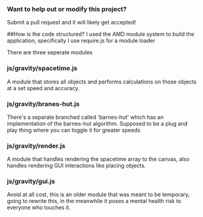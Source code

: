 <h3>Want to help out or modify this project?</h3>
Submit a pull request and it will likely get accepted!

##How is the code structured?
I used the AMD module system to build the application, specifically I use require.js for a module loader

There are three seperate modules

### js/gravity/spacetime.js
A module that stores all objects and performs calculations on those objects at a set speed and accuracy.

### js/gravity/branes-hut.js
There's a separate branched called 'barnes-hut' which has an implementation of the barnes-hut algorithm. Supposed to be a plug and play thing where you can toggle it for greater speeds

### js/gravity/render.js
A module that handles rendering the spacetime array to the canvas, also handles rendering GUI interactions like placing objects.

### js/gravity/gui.js
Avoid at all cost, this is an older module that was meant to be temporary, going to rewrite this, in the meanwhile it poses a mental health risk to everyone who touches it.

